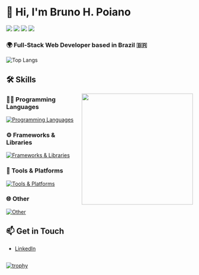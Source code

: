 # 👋 Hi, I'm Bruno H. Poiano
[<img src="https://img.shields.io/badge/FrontEnd-blue"/>](#)
[<img src="https://img.shields.io/badge/BackEnd-blue"/>](#)
[<img src="https://img.shields.io/badge/Tests-blue"/>](#)
[<img src="https://img.shields.io/badge/Automation-blue"/>](#)

### 🌍 Full-Stack Web Developer based in Brazil 🇧🇷

![Top Langs](https://github-readme-stats.vercel.app/api/top-langs/?username=BrunoPoiano&layout=compact&theme=radical)

## 🛠 Skills

<img src="https://media.giphy.com/media/M9gbBd9nbDrOTu1Mqx/giphy.gif" min-width="300px" max-width="300px" width="300px" align="right" />

### 🧑‍💻 Programming Languages
[![Programming Languages](https://skillicons.dev/icons?i=js,ts,php,go)](https://skillicons.dev)

### ⚙️ Frameworks & Libraries
[![Frameworks & Libraries](https://skillicons.dev/icons?i=vue,react,laravel,nodejs)](https://skillicons.dev)

### 🔧 Tools & Platforms
[![Tools & Platforms](https://skillicons.dev/icons?i=docker,github,linux,postman,neovim,dbeaver)](https://skillicons.dev)

### 🌐 Other
[![Other](https://skillicons.dev/icons?i=html,css,mysql,postgres,mongodb)](https://skillicons.dev)


## 📫 Get in Touch 

- [LinkedIn](https://www.linkedin.com/in/brunopoiano/)

##
[![trophy](https://github-profile-trophy.vercel.app/?username=BrunoPoiano&theme=nord&margin-w=15&margin-h=15)](https://github.com/ryo-ma/github-profile-trophy)
